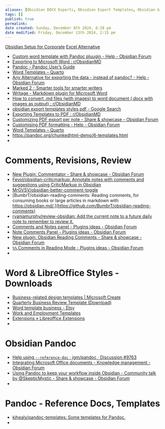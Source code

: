 ```yaml
---
aliases: [Obsidian DOCX Exports, Obsidian Export Templates, Obsidian & Formal Documentation, Exports in Obsidian, Obsidian & Formal Docs]
tags: []
publish: true
permalink: 
date created: Sunday, December 8th 2024, 6:28 pm
date modified: Friday, December 13th 2024, 2:15 pm
---
```


[Obsidian Setup for Corporate](../Obsidian%20Setup%20for%20Corporate/Obsidian%20Setup%20for%20Corporate.md)
[Excel Alternative](../../🕸️%20UNSTRUCTURED/Excel%20Alternative.md)

- [Custom word template with Pandoc pluugin - Help - Obsidian Forum](https://forum.obsidian.md/t/custom-word-template-with-pandoc-pluugin/41685 "Custom word template with Pandoc pluugin - Help - Obsidian Forum")
- [Exporting to Microsoft Word : r/ObsidianMD](https://www.reddit.com/r/ObsidianMD/comments/14jgr1p/exporting_to_microsoft_word/?rdt=54622 "Exporting to Microsoft Word : r/ObsidianMD")
- [Pandoc - Pandoc User’s Guide](https://pandoc.org/MANUAL.html "Pandoc - Pandoc User’s Guide")
- [Word Templates – Quarto](https://quarto.org/docs/output-formats/ms-word-templates.html "Word Templates – Quarto")
- [Any Alternative for exporting the data - instead of pandoc? - Help - Obsidian Forum](https://forum.obsidian.md/t/any-alternative-for-exporting-the-data-instead-of-pandoc/48817 "Any Alternative for exporting the data - instead of pandoc? - Help - Obsidian Forum")
- [Marked 2 - Smarter tools for smarter writers](https://marked2app.com/ "Marked 2 - Smarter tools for smarter writers")
- [Writage - Markdown plugin for Microsoft Word](https://www.writage.com/ "Writage - Markdown plugin for Microsoft Word")
- [How to convert .md files (with images) to word document (.docx with images as output) : r/ObsidianMD](https://www.reddit.com/r/ObsidianMD/comments/m7tgy2/how_to_convert_md_files_with_images_to_word/ "How to convert .md files (with images) to word document (.docx with images as output) : r/ObsidianMD")
- [obsidian export templates styles pdf - Google Search](https://www.google.com/search?q=obsidian+export+templates+styles+pdf&oq=obsidian+export+templates+styles+pdf&gs_lcrp=EgZjaHJvbWUyCQgAEEUYORigATIHCAEQIRigATIHCAIQIRifBTIHCAMQIRifBTIHCAQQIRifBTIHCAUQIRifBTIHCAYQIRifBdIBCDY2NTZqMGo3qAIUsAIB&sourceid=chrome-mobile&ie=UTF-8 "obsidian export templates styles pdf - Google Search")
- [Exporting Templates to PDF : r/ObsidianMD](https://www.reddit.com/r/ObsidianMD/comments/xpyawt/exporting_templates_to_pdf/ "Exporting Templates to PDF : r/ObsidianMD")
- [Customizing PDF export per note - Share &amp; showcase - Obsidian Forum](https://forum.obsidian.md/t/customizing-pdf-export-per-note/34802 "Customizing PDF export per note - Share &amp; showcase - Obsidian Forum")
- [Customising PDF formatting - Help - Obsidian Forum](https://forum.obsidian.md/t/customising-pdf-formatting/12534 "Customising PDF formatting - Help - Obsidian Forum")
- [Word Templates – Quarto](https://quarto.org/docs/output-formats/ms-word-templates.html)
- https://pandoc.org/chunkedhtml-demo/6-templates.html
- 

# Comments, Revisions, Review

- [New Plugin: Commentator - Share & showcase - Obsidian Forum](https://forum.obsidian.md/t/new-plugin-commentator/66013)
- [Fevol/obsidian-criticmarkup: Annotate notes with comments and suggestions using CriticMarkup in Obsidian](https://github.com/Fevol/obsidian-criticmarkup) 
- [MrGVSV/obsidian-better-comment-toggle](https://github.com/MrGVSV/obsidian-better-comment-toggle)
- [BumbrT/obsidian-reading-comments: Reading comments, for consuming books or large articles in markdown with https://obsidian.md/.](https://github.com/BumbrT/obsidian-reading-comments)
- [ryanjamurphy/review-obsidian: Add the current note to a future daily note to remember to review it.](https://github.com/ryanjamurphy/review-obsidian)
- [Comments and Notes panel - Plugins ideas - Obsidian Forum](https://forum.obsidian.md/t/comments-and-notes-panel/54848/2)
- [Note Comments Panel - Plugins ideas - Obsidian Forum](https://forum.obsidian.md/t/note-comments-panel/11913)
- [New plugin: Obsidian Reading Comments - Share & showcase - Obsidian Forum](https://forum.obsidian.md/t/new-plugin-obsidian-reading-comments/53352)
- [`%%` Comments in Reading Mode - Plugins ideas - Obsidian Forum](https://forum.obsidian.md/t/comments-in-reading-mode/55613)
- 

# Word & LibreOffice Styles - Downloads

- [Business-related design templates | Microsoft Create](https://create.microsoft.com/en-us/templates/business)
- [Quarterly Business Review Template (Download)](https://www.business-in-a-box.com/template/quarterly-business-review-D13525/)
- [Word template business - Etsy](https://www.etsy.com/search?q=word+template+business&ref=search_bar&dd_referrer=https%3A%2F%2Fwww.etsy.com%2Fmarket%2Fword_template_executive_summary)
- [Work and Employment Templates](https://www.libreofficetemplates.net/category/work) 
- [Extensions » Libreoffice Extensions](https://extensions.libreoffice.org/en/extensions?Tags%5B%5D=53)
- 

# Obsidian Pandoc

- [Help using `--reference-doc` · jgm/pandoc · Discussion #9763](https://github.com/jgm/pandoc/discussions/9763)
- [Integrating Microsoft Office documents - Knowledge management - Obsidian Forum](https://forum.obsidian.md/t/integrating-microsoft-office-documents/32055/46)
- [Using Pandoc to keep your workflow inside Obsidian - Community talk by @SkepticMystic - Share & showcase - Obsidian Forum](https://forum.obsidian.md/t/using-pandoc-to-keep-your-workflow-inside-obsidian-community-talk-by-skepticmystic/19193/22)
- 

# Pandoc - Reference Docs, Templates

- [kjhealy/pandoc-templates: Some templates for Pandoc.](https://github.com/kjhealy/pandoc-templates) 
- 